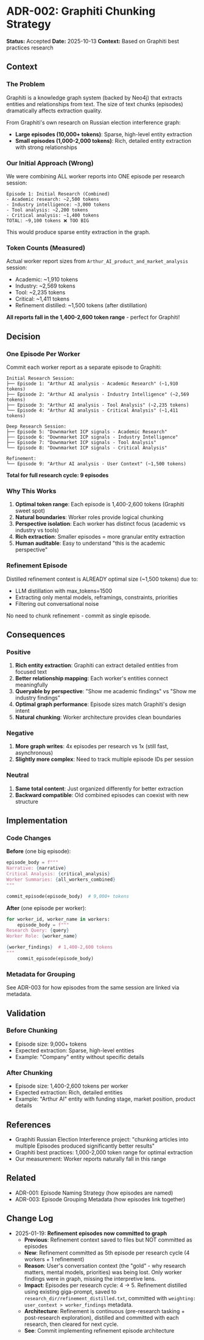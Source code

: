 # ADR-002: Graphiti Chunking Strategy

**Status:** Accepted
**Date:** 2025-10-13
**Context:** Based on Graphiti best practices research

## Context

### The Problem

Graphiti is a knowledge graph system (backed by Neo4j) that extracts entities and relationships from text. The size of text chunks (episodes) dramatically affects extraction quality.

From Graphiti's own research on Russian election interference graph:
- **Large episodes (10,000+ tokens)**: Sparse, high-level entity extraction
- **Small episodes (1,000-2,000 tokens)**: Rich, detailed entity extraction with strong relationships

### Our Initial Approach (Wrong)

We were combining ALL worker reports into ONE episode per research session:

```
Episode 1: Initial Research (Combined)
- Academic research: ~2,500 tokens
- Industry intelligence: ~3,000 tokens
- Tool analysis: ~2,200 tokens
- Critical analysis: ~1,400 tokens
TOTAL: ~9,100 tokens ❌ TOO BIG
```

This would produce sparse entity extraction in the graph.

### Token Counts (Measured)

Actual worker report sizes from `Arthur_AI_product_and_market_analysis` session:
- Academic: ~1,910 tokens
- Industry: ~2,569 tokens
- Tool: ~2,235 tokens
- Critical: ~1,411 tokens
- Refinement distilled: ~1,500 tokens (after distillation)

**All reports fall in the 1,400-2,600 token range** - perfect for Graphiti!

## Decision

### One Episode Per Worker

Commit each worker report as a separate episode to Graphiti:

```
Initial Research Session:
├── Episode 1: "Arthur AI analysis - Academic Research" (~1,910 tokens)
├── Episode 2: "Arthur AI analysis - Industry Intelligence" (~2,569 tokens)
├── Episode 3: "Arthur AI analysis - Tool Analysis" (~2,235 tokens)
└── Episode 4: "Arthur AI analysis - Critical Analysis" (~1,411 tokens)

Deep Research Session:
├── Episode 5: "Downmarket ICP signals - Academic Research"
├── Episode 6: "Downmarket ICP signals - Industry Intelligence"
├── Episode 7: "Downmarket ICP signals - Tool Analysis"
└── Episode 8: "Downmarket ICP signals - Critical Analysis"

Refinement:
└── Episode 9: "Arthur AI analysis - User Context" (~1,500 tokens)
```

**Total for full research cycle: 9 episodes**

### Why This Works

1. **Optimal token range**: Each episode is 1,400-2,600 tokens (Graphiti sweet spot)
2. **Natural boundaries**: Worker roles provide logical chunking
3. **Perspective isolation**: Each worker has distinct focus (academic vs industry vs tools)
4. **Rich extraction**: Smaller episodes = more granular entity extraction
5. **Human auditable**: Easy to understand "this is the academic perspective"

### Refinement Episode

Distilled refinement context is ALREADY optimal size (~1,500 tokens) due to:
- LLM distillation with max_tokens=1500
- Extracting only mental models, reframings, constraints, priorities
- Filtering out conversational noise

No need to chunk refinement - commit as single episode.

## Consequences

### Positive

1. **Rich entity extraction**: Graphiti can extract detailed entities from focused text
2. **Better relationship mapping**: Each worker's entities connect meaningfully
3. **Queryable by perspective**: "Show me academic findings" vs "Show me industry findings"
4. **Optimal graph performance**: Episode sizes match Graphiti's design intent
5. **Natural chunking**: Worker architecture provides clean boundaries

### Negative

1. **More graph writes**: 4x episodes per research vs 1x (still fast, asynchronous)
2. **Slightly more complex**: Need to track multiple episode IDs per session

### Neutral

1. **Same total content**: Just organized differently for better extraction
2. **Backward compatible**: Old combined episodes can coexist with new structure

## Implementation

### Code Changes

**Before** (one big episode):
```python
episode_body = f"""
Narrative: {narrative}
Critical Analysis: {critical_analysis}
Worker Summaries: {all_workers_combined}
"""

commit_episode(episode_body)  # 9,000+ tokens
```

**After** (one episode per worker):
```python
for worker_id, worker_name in workers:
    episode_body = f"""
Research Query: {query}
Worker Role: {worker_name}

{worker_findings}  # 1,400-2,600 tokens
"""
    commit_episode(episode_body)
```

### Metadata for Grouping

See ADR-003 for how episodes from the same session are linked via metadata.

## Validation

### Before Chunking
- Episode size: 9,000+ tokens
- Expected extraction: Sparse, high-level entities
- Example: "Company" entity without specific details

### After Chunking
- Episode size: 1,400-2,600 tokens per worker
- Expected extraction: Rich, detailed entities
- Example: "Arthur AI" entity with funding stage, market position, product details

## References

- Graphiti Russian Election Interference project: "chunking articles into multiple Episodes produced significantly better results"
- Graphiti best practices: 1,000-2,000 token range for optimal extraction
- Our measurement: Worker reports naturally fall in this range

## Related

- ADR-001: Episode Naming Strategy (how episodes are named)
- ADR-003: Episode Grouping Metadata (how episodes link together)

## Change Log

- 2025-01-19: **Refinement episodes now committed to graph**
  - **Previous**: Refinement context saved to files but NOT committed as episodes
  - **New**: Refinement committed as 5th episode per research cycle (4 workers + 1 refinement)
  - **Reason**: User's conversation context (the "gold" - why research matters, mental models, priorities) was being lost. Only worker findings were in graph, missing the interpretive lens.
  - **Impact**: Episodes per research cycle: 4 → 5. Refinement distilled using existing giga-prompt, saved to `research_dir/refinement_distilled.txt`, committed with `weighting: user_context > worker_findings` metadata.
  - **Architecture**: Refinement is continuous (pre-research tasking + post-research exploration), distilled and committed with each research, then cleared for next cycle.
  - **See**: Commit implementing refinement episode architecture
